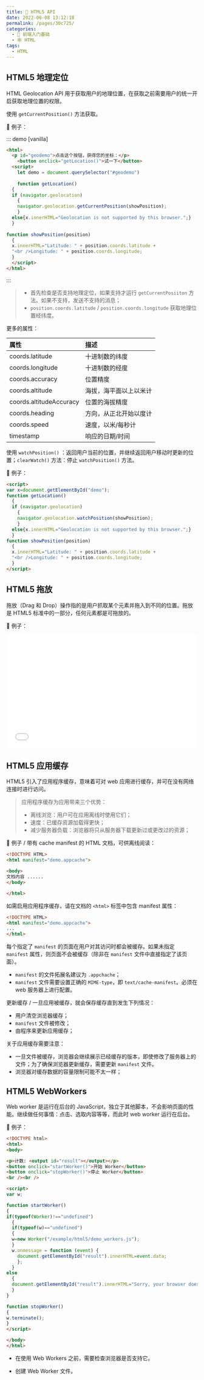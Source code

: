 ```yaml
---
title: 🍗 HTML5 API
date: 2022-06-08 13:12:18
permalink: /pages/30c725/
categories:
  - 🚶 前端入门基础
  - 🕸 HTML
tags:
  - HTML
---
```


## HTML5 地理定位

HTML Geolocation API 用于获取用户的地理位置，在获取之前需要用户的统一开启获取地理位置的权限。

使用 `getCurrentPosition()` 方法获取。

🌰 例子：

::: demo [vanilla]

```html
<html>
  <p id="geodemo">点击这个按钮，获得您的坐标：</p>
	<button onclick="getLocation()">试一下</button>
  <script>
  	let demo = document.querySelector("#geodemo")
		
    function getLocation()
  {
  if (navigator.geolocation)
    {
    navigator.geolocation.getCurrentPosition(showPosition);
    }
  else{x.innerHTML="Geolocation is not supported by this browser.";}
  }
    
function showPosition(position)
  {
  x.innerHTML="Latitude: " + position.coords.latitude + 
  "<br />Longitude: " + position.coords.longitude;	
  }
  </script>
</html>
```

:::

> + 首先检查是否支持地理定位，如果支持才运行 `getCurrentPosiiton` 方法。如果不支持，发送不支持的消息；
> + `position.coords.latitude` / `position.coords.longitude` 获取地理位置经纬度。



更多的属性：

| 属性                    | 描述                   |
| :---------------------- | :--------------------- |
| coords.latitude         | 十进制数的纬度         |
| coords.longitude        | 十进制数的经度         |
| coords.accuracy         | 位置精度               |
| coords.altitude         | 海拔，海平面以上以米计 |
| coords.altitudeAccuracy | 位置的海拔精度         |
| coords.heading          | 方向，从正北开始以度计 |
| coords.speed            | 速度，以米/每秒计      |
| timestamp               | 响应的日期/时间        |



使用 `watchPosition()` ：返回用户当前的位置，并继续返回用户移动时更新的位置；`clearWatch()` 方法：停止 `watchPosition()` 方法。

🌰 例子：

```html
<script>
var x=document.getElementById("demo");
function getLocation()
  {
  if (navigator.geolocation)
    {
    navigator.geolocation.watchPosition(showPosition);
    }
  else{x.innerHTML="Geolocation is not supported by this browser.";}
  }
function showPosition(position)
  {
  x.innerHTML="Latitude: " + position.coords.latitude +
  "<br />Longitude: " + position.coords.longitude;
  }
</script>
```



## HTML5 拖放

拖放（Drag 和 Drop）操作指的是用户抓取某个元素并拖入到不同的位置。拖放是 HTML5 标准中的一部分，任何元素都是可拖放的。



🌰 例子：

<iframe width="100%" height="300" src="//jsfiddle.net/simon1uo/jw834h9y/2/embedded/" allowfullscreen="allowfullscreen" allowpaymentrequest frameborder="0"></iframe>



## HTML5 应用缓存

HTML5 引入了应用程序缓存，意味着可对 web 应用进行缓存，并可在没有网络连接时进行访问。

> 应用程序缓存为应用带来三个优势：
>
> + 离线浏览：用户可在应用离线时使用它们；
> + 速度：已缓存资源加载得更快；
> + 减少服务器负载：浏览器将只从服务器下载更新过或更改过的资源；



🌰 例子 / 带有 cache manifest 的 HTML 文档，可供离线阅读：

```html
<!DOCTYPE HTML>
<html manifest="demo.appcache">

<body>
文档内容 ......
</body>

</html>
```



如需启用应用程序缓存，请在文档的 `<html>` 标签中包含 manifest 属性：

```html
<!DOCTYPE HTML>
<html manifest="demo.appcache">
...
</html>
```

每个指定了 `manifest` 的页面在用户对其访问时都会被缓存。如果未指定 `manifest` 属性，则页面不会被缓存（除非在 `manifest` 文件中直接指定了该页面）。

+ `manifest` 的文件拓展名建议为 `.appchache`；
+ `manifest` 文件需要设置正确的 `MIME-type`，即 `text/cache-manifest`。必须在 web 服务器上进行配置。



更新缓存 / 一旦应用被缓存，就会保存缓存直到发生下列情况：

+ 用户清空浏览器缓存；
+ `manifest` 文件被修改；
+ 由程序来更新应用缓存；



关于应用缓存需要注意：

+ 一旦文件被缓存，浏览器会继续展示已经缓存的版本，即使修改了服务器上的文件；为了确保浏览器更新缓存，需要更新 `manifest` 文件。
+ 浏览器对缓存数据的容量限制可能不太一样；



## HTML5 WebWorkers

Web worker 是运行在后台的 JavaScript，独立于其他脚本，不会影响页面的性能。继续做任何事情：点击、选取内容等等，而此时 web worker 运行在后台。

🌰 例子：
```html
<!DOCTYPE html>
<html>
<body>

<p>计数: <output id="result"></output></p>
<button onclick="startWorker()">开始 Worker</button> 
<button onclick="stopWorker()">停止 Worker</button>
<br /><br />

<script>
var w;

function startWorker()
{
if(typeof(Worker)!=="undefined")
  {
  if(typeof(w)=="undefined")
  {
  w=new Worker("/example/html5/demo_workers.js");
  }
  w.onmessage = function (event) {
    document.getElementById("result").innerHTML=event.data;
    };
  }
else
  {
  document.getElementById("result").innerHTML="Sorry, your browser does not support Web Workers...";
  }
}

function stopWorker()
{ 
w.terminate();
}
</script>

</body>
</html>
```



+ 在使用 Web Workers 之前，需要检查浏览器是否支持它。

+ 创建 Web Worker 文件。
